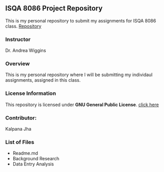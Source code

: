## ISQA 8086 Project Repository
This is my personal repository to submit my assignments for ISQA 8086 class.
[Repository](https://github.com/kalpanajha/8086assign1)

### Instructor

Dr. Andrea Wiggins

### Overview
This is my personal repository where I will be submitting my individaul assignments, assigned in this class. 

### License Information
This repository is licensed under **GNU General Public License**. 
[click here](https://github.com/kalpanajha/8086assign1/blob/master/LICENSE)

### Contributor:
Kalpana Jha

### List of Files
* Readme.md
* Background Research
* Data Entry Analysis
